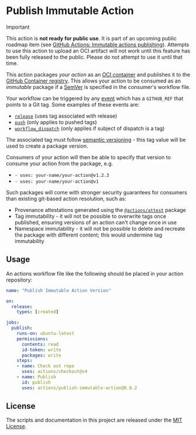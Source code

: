 # Publish Immutable Action

> [!IMPORTANT]
> This action is **not ready for public use**. It is part of an upcoming public roadmap item (see [GitHub Actions: Immutable actions publishing](https://github.com/github/roadmap/issues/592)).
> Attempts to use this action to upload an OCI artifact will not work until this feature has been fully released to the public. Please do not attempt to use it until that time.

This action packages _your action_ as an [OCI container](https://opencontainers.org/) and publishes it to the [GitHub Container registry](https://ghcr.io).
This allows your action to be consumed as an _immutable_ package if a [SemVer](https://semver.org/) is specified in the consumer's workflow file.

Your workflow can be triggered by any [event](https://docs.github.com/en/actions/using-workflows/events-that-trigger-workflows) which has a `GITHUB_REF` that points to a Git tag.
Some examples of these events are:

- [`release`](https://docs.github.com/en/actions/using-workflows/events-that-trigger-workflows#release) (uses tag associated with release)
- [`push`](https://docs.github.com/en/actions/using-workflows/events-that-trigger-workflows#push) (only applies to pushed tags)
- [`workflow_dispatch`](https://docs.github.com/en/actions/using-workflows/events-that-trigger-workflows#workflow_dispatch) (only applies if subject of dispatch is a tag)

The associated tag must follow [semantic versioning](https://semver.org/) - this tag value will be used to create a package version.

Consumers of your action will then be able to specify that version to consume your action from the package, e.g.

- `- uses: your-name/your-action@v1.2.3`
- `- uses: your-name/your-action@v1`

Such packages will come with stronger security guarantees for consumers than existing git-based action resolution, such as:

- Provenance attestations generated using the [`@actions/attest`](https://github.com/actions/toolkit/tree/main/packages/attest) package
- Tag immutability - it will not be possible to overwrite tags once published, ensuring versions of an action can't change once in use
- Namespace immutability - it will not be possible to delete and recreate the package with different content; this would undermine tag immutability

## Usage

An actions workflow file like the following should be placed in your action repository:

<!-- start usage -->
```yaml
name: "Publish Immutable Action Version"

on:
  release:
    types: [created]

jobs:
  publish:
    runs-on: ubuntu-latest
    permissions:
      contents: read
      id-token: write
      packages: write
    steps:
    - name: Check out repo
      uses: actions/checkout@v4
    - name: Publish
      id: publish
      uses: actions/publish-immutable-action@0.0.2
```
<!-- end usage -->

## License

The scripts and documentation in this project are released under the [MIT License](LICENSE).
